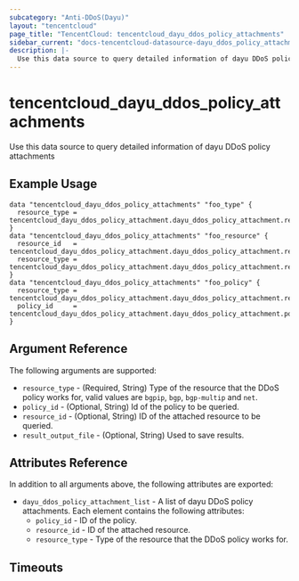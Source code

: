 ```yaml
---
subcategory: "Anti-DDoS(Dayu)"
layout: "tencentcloud"
page_title: "TencentCloud: tencentcloud_dayu_ddos_policy_attachments"
sidebar_current: "docs-tencentcloud-datasource-dayu_ddos_policy_attachments"
description: |-
  Use this data source to query detailed information of dayu DDoS policy attachments
---
```


# tencentcloud_dayu_ddos_policy_attachments

Use this data source to query detailed information of dayu DDoS policy attachments

## Example Usage

```hcl
data "tencentcloud_dayu_ddos_policy_attachments" "foo_type" {
  resource_type = tencentcloud_dayu_ddos_policy_attachment.dayu_ddos_policy_attachment.resource_type
}
data "tencentcloud_dayu_ddos_policy_attachments" "foo_resource" {
  resource_id   = tencentcloud_dayu_ddos_policy_attachment.dayu_ddos_policy_attachment.resource_id
  resource_type = tencentcloud_dayu_ddos_policy_attachment.dayu_ddos_policy_attachment.resource_type
}
data "tencentcloud_dayu_ddos_policy_attachments" "foo_policy" {
  resource_type = tencentcloud_dayu_ddos_policy_attachment.dayu_ddos_policy_attachment.resource_type
  policy_id     = tencentcloud_dayu_ddos_policy_attachment.dayu_ddos_policy_attachment.policy_id
}
```

## Argument Reference

The following arguments are supported:

* `resource_type` - (Required, String) Type of the resource that the DDoS policy works for, valid values are `bgpip`, `bgp`, `bgp-multip` and `net`.
* `policy_id` - (Optional, String) Id of the policy to be queried.
* `resource_id` - (Optional, String) ID of the attached resource to be queried.
* `result_output_file` - (Optional, String) Used to save results.

## Attributes Reference

In addition to all arguments above, the following attributes are exported:

* `dayu_ddos_policy_attachment_list` - A list of dayu DDoS policy attachments. Each element contains the following attributes:
  * `policy_id` - ID of the policy.
  * `resource_id` - ID of the attached resource.
  * `resource_type` - Type of the resource that the DDoS policy works for.


## Timeouts

<no value>


